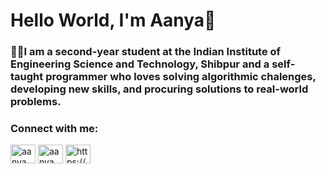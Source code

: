 
<h1>Hello World, I'm Aanya👋</h1>
<h3> 👩‍🎓I am a second-year student at the Indian Institute of Engineering Science and Technology, Shibpur and a self-taught programmer who loves solving algorithmic chalenges, developing new skills, and procuring solutions to real-world problems.</h3>

<h3 align="left">Connect with me:</h3>
<p align="left">


 <a href="https://mail.google.com/mail/u/1/?view=cm&fs=1&to=aanyasah9@gmail.com&tf=1" target="blank"><i class="fa-solid fa-envelope"></i></a>
 
 <a href="mailto:aanysah9@gmail.com"><img align="center" src="https://www.bing.com/th?id=OIP.noMBeYstQbWVmRNL37QXZQHaE8&w=135&h=100&c=8&rs=1&qlt=90&o=6&pid=3.1&rm=2" alt="aanya_sah_" height="30" width="40"/></a>
<a href="https://twitter.com/aanya_sah_" target="blank"><img align="center" src="https://raw.githubusercontent.com/rahuldkjain/github-profile-readme-generator/master/src/images/icons/Social/twitter.svg" alt="aanya_sah_" height="30" width="40" /></a>
<a href="https://www.linkedin.com/in/aanya-kumari-1a85ba226/" target="blank"><img align="center" src="https://raw.githubusercontent.com/rahuldkjain/github-profile-readme-generator/master/src/images/icons/Social/linked-in-alt.svg" alt="https://www.linkedin.com/in/aanya-kumari-1a85ba226/" height="30" width="40" /></a>
</p>
